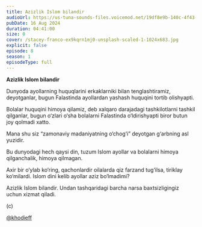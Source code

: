 ```yaml
---
title: Azizlik Islom bilandir
audioUrl: https://us-tuna-sounds-files.voicemod.net/19df8e9b-140c-4f43-8c0e-09c162821765-1658350707858.mp3
pubDate: 16 Aug 2024
duration: 04:41:00
size: 0
cover: /stacey-franco-ex9kqrn1mj0-unsplash-scaled-1-1024x683.jpg
explicit: false
episode: 8
season: 1
episodeType: full
---
```

**Azizlik Islom bilandir**

Dunyoda ayollarning huquqlarini erkaklarniki bilan tenglashtiramiz, deyotganlar, bugun Falastinda ayollardan yashash huquqini tortib olishyapti.

Bolalar huquqini himoya qilamiz, deb xalqaro darajadagi tashkilotlarni tashkil qilganlar, bugun o‘zlari o‘sha bolalarni Falastinda o‘ldirishyapti biror butun joy qolmadi xatto.

Mana shu siz “zamonaviy madaniyatning o‘chog‘i” deyotgan g‘arbning asl yuzidir.

Bu dunyodagi hech qaysi din, tuzum Islom ayollar va bolalarni himoya qilganchalik, himoya qilmagan.

Axir bir o‘ylab ko‘ring, qachonlardir oilalarda qiz farzand tug‘ilsa, tiriklay ko‘milardi. Islom dini kelib ayollar aziz bo‘lmadimi?

Azizlik Islom bilandir. Undan tashqaridagi barcha narsa baxtsizligingiz uchun xizmat qiladi.

(c) 

[@khodieff](https://t.me/khodieff/1254)